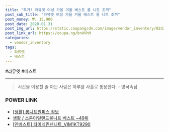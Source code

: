```yaml
--- 
title: "특가! 라뮤엣 여성 가을 겨울 베스트 롱 니트 조끼" 
post_sub_title: "라뮤엣 여성 가을 겨울 베스트 롱 니트 조끼" 
post_money: ₩. 15,900 
post_date: 2020.01.31 
post_img_url: https://static.coupangcdn.com/image/vendor_inventory/02d3/6e47fc76c8ed393e6e278f611df1f97a65e7d8ad0bc28e82edd02b1fb27d.jpg 
post_link_url: https://coupa.ng/bnHVhM 
categories: 
  - vendor_inventory 
tags: 
  - 라뮤엣 
  - 베스트 
--- 
```

  #라뮤엣 #베스트 
<hr> 

> 시간을 이용할 줄 아는 사람은 하루를 사흘로 통용한다. - 영국속담 


### POWER LINK

* <a href="https://blog.naver.com/sakai111/221764443628" target="_blank"> [생활] 롱니트원피스 정보 </a>
* <a href="https://blog.naver.com/santokki14/221776202758" target="_blank">생활 / 스톤아일랜드울니트 베스트 ~49위</a>
* <a href="https://blog.naver.com/fasyy4321/221780700731" target="_blank">[인베스트] 타이넥린넨니트_VIM1KT9290</a>
